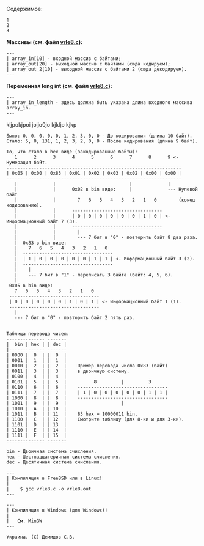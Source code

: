 Содержимое:

```
1
2
3
```

**Массивы (см. файл [vrle8.c](https://github.com/drilnet/rle/blob/master/VRLE8/SRC%20C%20-%20VRLE8.%20Ver.01/vrle8.c)):**

```
---
| array_in[10] - входной массив с байтами;
| array_out[20] - выходной массив с байтами (сюда кодируем);
| array_out_2[10] - выходной массив с байтами 2 (сюда декодируем).
---
```

**Переменная long int (см. файл [vrle8.c](https://github.com/drilnet/rle/blob/master/VRLE8/SRC%20C%20-%20VRLE8.%20Ver.01/vrle8.c)):**

```
---
| array_in_length - здесь должна быть указана длина входного массива array_in.
---
```

kljpokjpoi joijo0jo kjkljp kjkp


    Было: 0, 0, 0, 0, 0, 1, 2, 3, 0, 0 - До кодирования (длина 10 байт).
    Стало: 5, 0, 131, 1, 2, 3, 2, 0, 0 - После кодирования (длина 9 байт).

    То, что стало в hex виде (закодированные байты):
       1      2      3      4      5      6      7      8      9 <- Нумерация байт.
    ----------------------------------------------------------------
    | 0x05 | 0x00 | 0x83 | 0x01 | 0x02 | 0x03 | 0x02 | 0x00 | 0x00 |
    ----------------------------------------------------------------
       |             |                           |             |
       |             |      0x02 в bin виде:     |             --- Нулевой байт
       |             |        7   6   5   4   3   2   1   0        (конец кодированию).
       |             |      ---------------------------------
       |             |      | 0 | 0 | 0 | 0 | 0 | 0 | 1 | 0 | <- Информационный байт 7 (3).
       |             |      ---------------------------------
       |             |        |
       |             |        --- 7 бит в "0" - повторить байт 8 два раза.
       |  0x83 в bin виде:
       |    7   6   5   4   3   2   1   0
       |  ---------------------------------
       |  | 1 | 0 | 0 | 0 | 0 | 0 | 1 | 1 | <- Информационный байт 3 (2).
       |  ---------------------------------
       |    |
       |    --- 7 бит в "1" - переписать 3 байта (байт: 4, 5, 6).
       |
     0x05 в bin виде:
       7   6   5   4   3   2   1   0
     ---------------------------------
     | 0 | 0 | 0 | 0 | 0 | 1 | 0 | 1 | <- Информационный байт 1 (1).
     ---------------------------------
       |
       --- 7 бит в "0" - повторить байт 2 пять раз.


    Таблица перевода чисел:
    -------------- -------
    |  bin | hex | | dec |
    |------------- -------
    | 0000 |  0  | |  0  |
    | 0001 |  1  | |  1  |
    | 0010 |  2  | |  2  |    Пример перевода числа 0x83 (байт)
    | 0011 |  3  | |  3  |    в двоичную систему.
    | 0100 |  4  | |  4  |
    | 0101 |  5  | |  5  |          8         |         3
    | 0110 |  6  | |  6  |    ---------------------------------
    | 0111 |  7  | |  7  |    | 1 | 0 | 0 | 0 | 0 | 0 | 1 | 1 |
    | 1000 |  8  | |  8  |    ---------------------------------
    | 1001 |  9  | |  9  |                    |
    | 1010 |  A  | | 10  |
    | 1011 |  B  | | 11  |    83 hex = 10000011 bin.
    | 1100 |  C  | | 12  |    Смотрите таблицу (для 8-ки и для 3-ки).
    | 1101 |  D  | | 13  |
    | 1110 |  E  | | 14  |
    | 1111 |  F  | | 15  |
    -------------- -------

    bin - Двоичная система счисления.
    hex - Шестнадцатеричная система счисления.
    dec - Десятичная система счисления.

    ---
    | Компиляция в FreeBSD или в Linux!
    |
    |    $ gcc vrle8.c -o vrle8.out
    ---

    ---
    | Компиляция в Windows (для Windows)!
    |
    |   См. MinGW
    ---

    Украина. (C) Демидов С.В.
